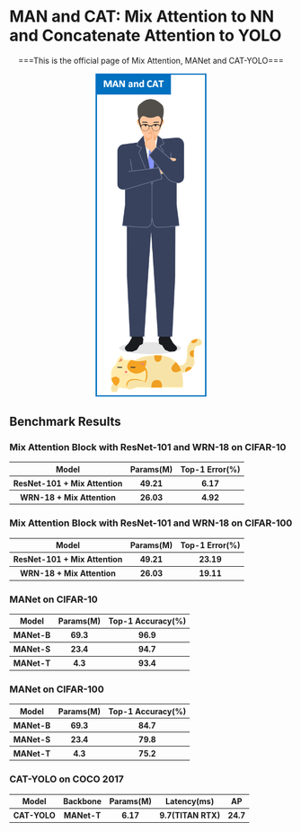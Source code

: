 # MAN and CAT: Mix Attention to NN and Concatenate Attention to YOLO
<div align="center">
  <p>===This is the official page of Mix Attention, MANet and CAT-YOLO===</p>
  <img src="https://github.com/GuanRunwei/MAN-and-CAT/blob/main/logo1.png" width=200 alt="CAT-YOLO">
 </div>
 
 
 ## Benchmark Results
 
 ### Mix Attention Block with ResNet-101 and WRN-18 on CIFAR-10
 
<table>
        <tr>
            <th>Model</th>
            <th>Params(M)</th>
            <th>Top-1 Error(%)</th>
        </tr>
        <tr>
            <th>ResNet-101 + Mix Attention</th>
            <th>49.21</th>
            <th>6.17</th>
        </tr>
        <tr>
            <th>WRN-18 + Mix Attention</th>
            <th>26.03</th>
            <th>4.92</th>
        </tr>
</table>
    
    
### Mix Attention Block with ResNet-101 and WRN-18 on CIFAR-100

<table>
        <tr>
            <th>Model</th>
            <th>Params(M)</th>
            <th>Top-1 Error(%)</th>
        </tr>
        <tr>
            <th>ResNet-101 + Mix Attention</th>
            <th>49.21</th>
            <th>23.19</th>
        </tr>
        <tr>
            <th>WRN-18 + Mix Attention</th>
            <th>26.03</th>
            <th>19.11</th>
        </tr>
</table>


### MANet on CIFAR-10

<table>
        <tr>
            <th>Model</th>
            <th>Params(M)</th>
            <th>Top-1 Accuracy(%)</th>
        </tr>
        <tr>
            <th>MANet-B</th>
            <th>69.3</th>
            <th>96.9</th>
        </tr>
        <tr>
            <th>MANet-S</th>
            <th>23.4</th>
            <th>94.7</th>
        </tr>
         <tr>
            <th>MANet-T</th>
            <th>4.3</th>
            <th>93.4</th>
        </tr>
</table>


### MANet on CIFAR-100

<table>
        <tr>
            <th>Model</th>
            <th>Params(M)</th>
            <th>Top-1 Accuracy(%)</th>
        </tr>
        <tr>
            <th>MANet-B</th>
            <th>69.3</th>
            <th>84.7</th>
        </tr>
        <tr>
            <th>MANet-S</th>
            <th>23.4</th>
            <th>79.8</th>
        </tr>
         <tr>
            <th>MANet-T</th>
            <th>4.3</th>
            <th>75.2</th>
        </tr>
</table>


### CAT-YOLO on COCO 2017
<table>
        <tr>
            <th>Model</th>
            <th>Backbone</th>
          <th>Params(M)</th>
          <th>Latency(ms)</th>
            <th>AP</th>
        </tr>
        <tr>
            <th>CAT-YOLO</th>
            <th>MANet-T</th>
            <th>6.17</th>
          <th>9.7(TITAN RTX)</th>
          <th>24.7</th>
        </tr>
</table>
